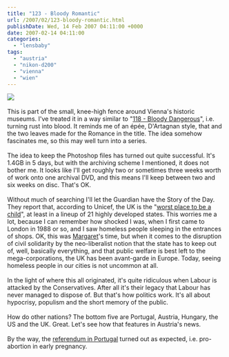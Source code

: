 ```yaml
---
title: "123 - Bloody Romantic"
url: /2007/02/123-bloody-romantic.html
publishDate: Wed, 14 Feb 2007 04:11:00 +0000
date: 2007-02-14 04:11:00
categories: 
  - "lensbaby"
tags: 
  - "austria"
  - "nikon-d200"
  - "vienna"
  - "wien"
---
```

<a href="https://d25zfm9zpd7gm5.cloudfront.net/1200x1200/2007/20070213_120253_ps.jpg"><img src="https://d25zfm9zpd7gm5.cloudfront.net/0600x0600/2007/20070213_120253_ps.jpg"/></a><br/><br/>This is part of the small, knee-high fence around Vienna's historic museums. I've treated it in a way similar to "<a href="/2007/02/118-bloody-dangerous.html" target="_blank">118 - Bloody Dangerous</a>", i.e. turning rust into blood. It reminds me of an épée, D'Artagnan style, that and the two leaves made for the Romance in the title. The idea somehow fascinates me, so this may well turn into a series.<br/><br/>The idea to keep the Photoshop files has turned out quite successful. It's 1.4GB in 5 days, but with the archiving scheme I mentioned, it does not bother me. It looks like I'll get roughly two or sometimes three weeks worth of work onto one archival DVD, and this means I'll keep between two and six weeks on disc. That's OK.<br/><br/>Without much of searching I'll let the Guardian have the Story of the Day. They report that, according to Unicef, the UK is the "<a href="http://society.guardian.co.uk/children/story/0,,2012512,00.html" target="_blank">worst place to be a child</a>", at least in a lineup of 21 highly developed states. This worries me a lot, because I can remember how shocked I was, when I first came to London in 1988 or so, and I saw homeless people sleeping in the entrances of shops. OK, this was <a href="http://www.lyricstime.com/morrissey-margaret-on-the-guillotine-lyrics.html" target="_blank">Margaret</a>'s time, but when it comes to the disruption of civil solidarity by the neo-liberalist notion that the state has to keep out of, well, basically everything, and that public welfare is best left to the mega-corporations, the UK has been avant-garde in Europe. Today, seeing homeless people in our cities is not uncommon at all.<br/><br/>In the light of where this all originated, it's quite ridiculous when Labour is attacked by the Conservatives. After all it's their legacy that Labour has never managed to dispose of. But that's how politics work. It's all about hypocrisy, populism and the short memory of the public.<br/><br/>How do other nations? The bottom five are Portugal, Austria, Hungary, the US and the UK. Great. Let's see how that features in Austria's news.<br/><br/>By the way, the <a href="http://www.guardian.co.uk/international/story/0,,2010921,00.html" target="_blank">referendum in Portugal</a> turned out as expected, i.e. pro-abortion in early pregnancy.
